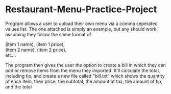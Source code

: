 # Restaurant-Menu-Practice-Project

Program allows a user to upload their own menu via a comma seperated values list.
The one attached is simply an example, but any should work assuming they follow the same format of

(item 1 name), (item 1 price),  
(item 2 name), (item 2 price),  
etc...

The program then gives the user the option to create a bill in which they can add or remove items from the menu they imported.
It'll calculate the total, including tip, and create a new file called "bill.txt" which shows the quantity of each item, their price,
the subtotal, the amount of tax, the amount of tip, and the total
